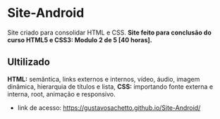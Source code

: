 # Site-Android
Site criado para consolidar HTML e CSS. __Site feito para conclusão do curso HTML5 e CSS3: Modulo 2 de 5 [40 horas].__

## Ultilizado
__HTML:__ semântica, links externos e internos, vídeo, áudio, imagem dinâmica, hierarquia de títulos e lista, 
__CSS:__ importando fonte externa e interna, root, animação e responsivo.

* link de acesso: https://gustavosachetto.github.io/Site-Android/
